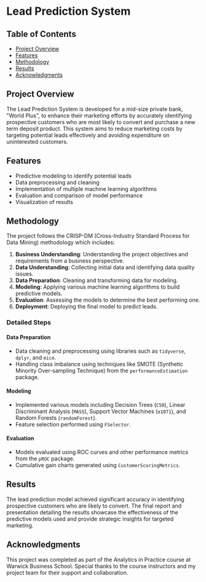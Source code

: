 # Lead Prediction System

## Table of Contents
- [Project Overview](#project-overview)
- [Features](#features)
- [Methodology](#methodology)
- [Results](#results)
- [Acknowledgments](#acknowledgments)

## Project Overview
The Lead Prediction System is developed for a mid-size private bank, "World Plus", to enhance their marketing efforts by accurately identifying prospective customers who are most likely to convert and purchase a new term deposit product. This system aims to reduce marketing costs by targeting potential leads effectively and avoiding expenditure on uninterested customers.

## Features
- Predictive modeling to identify potential leads
- Data preprocessing and cleaning
- Implementation of multiple machine learning algorithms
- Evaluation and comparison of model performance
- Visualization of results

## Methodology
The project follows the CRISP-DM (Cross-Industry Standard Process for Data Mining) methodology which includes:

1. **Business Understanding**: Understanding the project objectives and requirements from a business perspective.
2. **Data Understanding**: Collecting initial data and identifying data quality issues.
3. **Data Preparation**: Cleaning and transforming data for modeling.
4. **Modeling**: Applying various machine learning algorithms to build predictive models.
5. **Evaluation**: Assessing the models to determine the best performing one.
6. **Deployment**: Deploying the final model to predict leads.

### Detailed Steps

#### Data Preparation
- Data cleaning and preprocessing using libraries such as `tidyverse`, `dplyr`, and `mice`.
- Handling class imbalance using techniques like SMOTE (Synthetic Minority Over-sampling Technique) from the `performanceEstimation` package.

#### Modeling
- Implemented various models including Decision Trees (`C50`), Linear Discriminant Analysis (`MASS`), Support Vector Machines (`e1071`), and Random Forests (`randomForest`).
- Feature selection performed using `FSelector`.

#### Evaluation
- Models evaluated using ROC curves and other performance metrics from the `pROC` package.
- Cumulative gain charts generated using `CustomerScoringMetrics`.

## Results
The lead prediction model achieved significant accuracy in identifying prospective customers who are likely to convert. The final report and presentation detailing the results showcase the effectiveness of the predictive models used and provide strategic insights for targeted marketing.

## Acknowledgments
This project was completed as part of the Analytics in Practice course at Warwick Business School. Special thanks to the course instructors and my project team for their support and collaboration.
